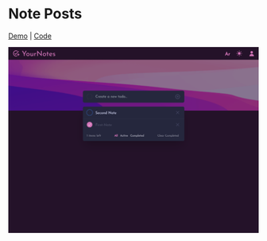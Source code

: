 # Note Posts 
[Demo](https://kalbonyan-final-project.onrender.com/)  |  [Code](./Code)


![Project Preview](your-notes.png)